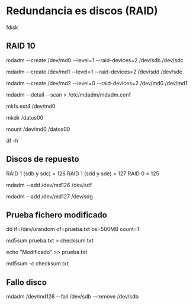 # Redundancia es discos (RAID)

fdisk

## RAID 10

mdadm --create /dev/md0 --level=1 --raid-devices=2 /dev/sdb /dev/sdc

mdadm --create /dev/md1 --level=1 --raid-devices=2 /dev/sdd /dev/sde

mdadm --create /dev/md2 --level=0 --raid-devices=2 /dev/md0 /dev/md1

mdadm --detail --scan > /etc/mdadm/mdadm.conf

mkfs.ext4 /dev/md0

mkdir /datos00

mount /dev/md0 /datos00

df -h

## Discos de repuesto

RAID 1 (sdb y sdc) = 126
RAID 1 (sdd y sde) = 127
RAID 0 = 125

mdadm --add /dev/md126 /dev/sdf

mdadm --add /dev/md127 /dev/sdg

## Prueba fichero modificado

dd if=/dev/urandom of=prueba.txt bs=500MB count=1

md5sum prueba.txt > checksum.txt

echo "Modificado" >> prueba.txt

md5sum -c checksum.txt

## Fallo disco

mdadm /dev/md126 --fail /dev/sdb --remove /dev/sdb
